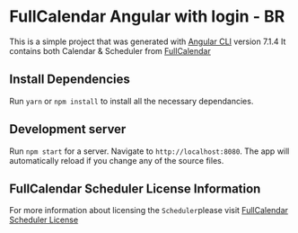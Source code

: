 # FullCalendar Angular with login - BR

This is a simple project that was generated with [Angular CLI](https://github.com/angular/angular-cli) version 7.1.4 It contains both Calendar & Scheduler from [FullCalendar](https://fullcalendar.io/)

## Install Dependencies

Run `yarn` or `npm install` to install all the necessary dependancies.

## Development server

Run `npm start` for a server. Navigate to `http://localhost:8080`. The app will automatically reload if you change any of the source files.

## FullCalendar Scheduler License Information

For more information about licensing the `Scheduler`please visit [FullCalendar Scheduler License](https://fullcalendar.io/scheduler/license)
